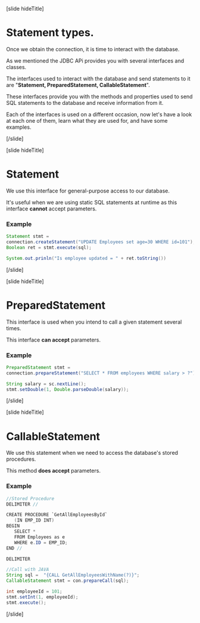 [slide hideTitle]

# Statement types.

Once we obtain the connection, it is time to interact with the database. 

As we mentioned the JDBC APi provides you with several interfaces and classes.

The interfaces used to interact with the database and send statements to it are "**Statement, PreparedStatement, CallableStatement**".

These interfaces provide you with the methods and properties used to send SQL statements to the database and receive information from it.

Each of the interfaces is used on a different occasion, now let's have a look at each one of them, learn what they are used for, and have some examples. 

[/slide]

[slide hideTitle]

# Statement
We use this interface for general-purpose access to our database. 

It's useful when we are using static SQL statements at runtime as this interface **cannot** accept parameters.

### Example
```java
Statement stmt = 
connection.createStatement("UPDATE Employees set age=30 WHERE id=101");
Boolean ret = stmt.execute(sql);

System.out.prinln("Is employee updated = " + ret.toString())
```

[/slide]

[slide hideTitle]

# PreparedStatement
This interface is used when you intend to call a given statement several times. 

This interface **can accept** parameters.

### Example
```java
PreparedStatement stmt = 
connection.prepareStatement("SELECT * FROM employees WHERE salary > ?");

String salary = sc.nextLine();
stmt.setDouble(1, Double.parseDouble(salary));

```

[/slide]

[slide hideTitle]

# CallableStatement
We use this statement when we need to access the database's stored procedures. 

This method **does accept** parameters.

### Example
```java
//Stored Procedure
DELIMITER //

CREATE PROCEDURE `GetAllEmployeesById` 
   (IN EMP_ID INT)
BEGIN
   SELECT * 
   FROM Employees as e
   WHERE e.ID = EMP_ID;
END //

DELIMITER

//Call with JAVA
String sql =  "{CALL GetAllEmployeesWithName(?)}";
CallableStatement stmt = con.prepareCall(sql);

int employeeId = 101;
stmt.setInt(1, employeeId);
stmt.execute();
```

[/slide]